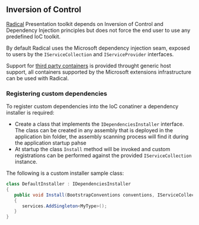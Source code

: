 ## Inversion of Control

[Radical](https://github.com/RadicalFx/radical) Presentation toolkit depends on Inversion of Control and Dependency Injection principles but does not force the end user to use any predefined IoC toolkit.

By default Radical uses the Microsoft dependency injection seam, exposed to users by the `IServiceCollection` and `IServiceProvider` interfaces.

Support for [third party containers](third-party.md) is provided throught generic host support, all containers supported by the Microsoft extensions infrastructure can be used with Radical. 

### Registering custom dependencies

To register custom dependencies into the IoC conatiner a dependency installer is required:

- Create a class that implements the `IDependenciesInstaller` interface. The class can be created in any assembly that is deployed in the application bin folder, the assembly scanning process will find it during the application startup pahse
- At startup the class `Install` method will be invoked and custom registrations can be performed against the provided `IServiceCollection` instance.

The following is a custom installer sample class:

```csharp
class DefaultInstaller : IDependenciesInstaller
{
   public void Install(BootstrapConventions conventions, IServiceCollection services, IEnumerable<Type> assemblyScanningResults)
   {
      services.AddSingleton<MyType>();
   }
}
```
